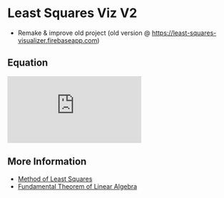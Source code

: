 # Least Squares Viz V2
- Remake & improve old project (old version @ https://least-squares-visualizer.firebaseapp.com)

## Equation
![Least Squares Equation](http://latex.codecogs.com/gif.latex?%5Chat%7Bc%7D%3D%28X%5E%7BT%7DX%29%5E%7B-1%7DX%5E%7BT%7Dy)

## More Information
- [Method of Least Squares](https://en.wikipedia.org/wiki/Least_squares)
- [Fundamental Theorem of Linear Algebra](https://en.wikipedia.org/wiki/Fundamental_theorem_of_linear_algebra)